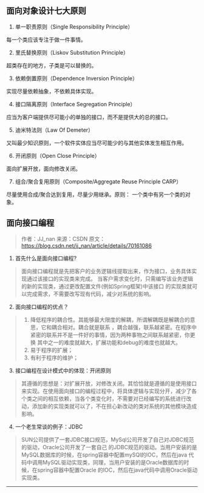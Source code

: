 
## 面向对象设计七大原则

1. 单一职责原则（Single Responsibility Principle）

每一个类应该专注于做一件事情。

2. 里氏替换原则（Liskov Substitution Principle）

超类存在的地方，子类是可以替换的。

3. 依赖倒置原则（Dependence Inversion Principle）

实现尽量依赖抽象，不依赖具体实现。

4. 接口隔离原则（Interface Segregation Principle）

应当为客户端提供尽可能小的单独的接口，而不是提供大的总的接口。

5. 迪米特法则（Law Of Demeter）

又叫最少知识原则，一个软件实体应当尽可能少的与其他实体发生相互作用。

6. 开闭原则（Open Close Principle）

面向扩展开放，面向修改关闭。

7. 组合/聚合复用原则（Composite/Aggregate Reuse Principle CARP）

尽量使用合成/聚合达到复用，尽量少用继承。原则： 一个类中有另一个类的对象。


## 面向接口编程
>作者：JJ_nan 
>来源：CSDN 
>原文：https://blog.csdn.net/jj_nan/article/details/70161086 

1. 首先什么是面向接口编程?
>
>   面向接口编程就是先把客户的业务逻辑线提取出来，作为接口，业务具体实现通过该接口的实现类来完成。
>   当客户需求变化时，只需编写该业务逻辑的新的实现类，通过更改配置文件(例如Spring框架)中该接口
>   的实现类就可以完成需求，不需要改写现有代码，减少对系统的影响。

2. 面向接口编程的优点？
> 1. 降低程序的耦合性。其能够最大限度的解耦，所谓解耦既是解耦合的意思，它和耦合相对。耦合就是联系
> ，耦合越强，联系越紧密。在程序中紧密的联系并不是一件好的事情，因为两种事物之间联系越紧密，你更换
> 其中之一的难度就越大，扩展功能和debug的难度也就越大。
> 2. 易于程序的扩展；
> 3. 有利于程序的维护；

3. 接口编程在设计模式中的体现：开闭原则
> 其遵循的思想是：对扩展开放，对修改关闭。其恰恰就是遵循的是使用接口来实现。在使用面向接口的编程过程中，将具体逻辑与实现分开，减少了各个类之间的相互依赖，当各个类变化时，不需要对已经编写的系统进行改动，添加新的实现类就可以了，不在担心新改动的类对系统的其他模块造成影响。

4. 一个老生常谈的例子：JDBC
>SUN公司提供了一套JDBC接口规范，MySql公司开发了自己对JDBC规范的驱动，Oracle公司开发了一套自己  的JDBC规范的驱动。当用户安装的是MySQL数据库的时候，在spring容器中配置mySQl的IOC，然后在java  代码中调用MySQL驱动实现类，同理，当用户安装的是Oracle数据库的时候，在spring容器中配置Oracle  的IOC，然后在java代码中调用Oracle驱动实现类。
--------------------- 
